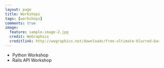 ```yaml
---
layout: page
title: Workshops
tags: [workshops]
comments: true
image:
  feature: sample-image-2.jpg
  credit: WeGraphics
  creditlink: http://wegraphics.net/downloads/free-ultimate-blurred-background-pack/
---
```


* Python Workshop
* Rails API Workshop